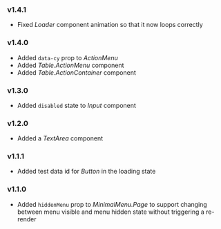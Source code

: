 ### v1.4.1

- Fixed _Loader_ component animation so that it now loops correctly

### v1.4.0

- Added `data-cy` prop to _ActionMenu_
- Added _Table.ActionMenu_ component
- Added _Table.ActionContainer_ component

### v1.3.0

- Added `disabled` state to _Input_ component

### v1.2.0

- Added a _TextArea_ component

### v1.1.1

- Added test data id for _Button_ in the loading state

### v1.1.0

- Added `hiddenMenu` prop to _MinimalMenu.Page_ to support changing between menu visible and menu hidden state without triggering a re-render